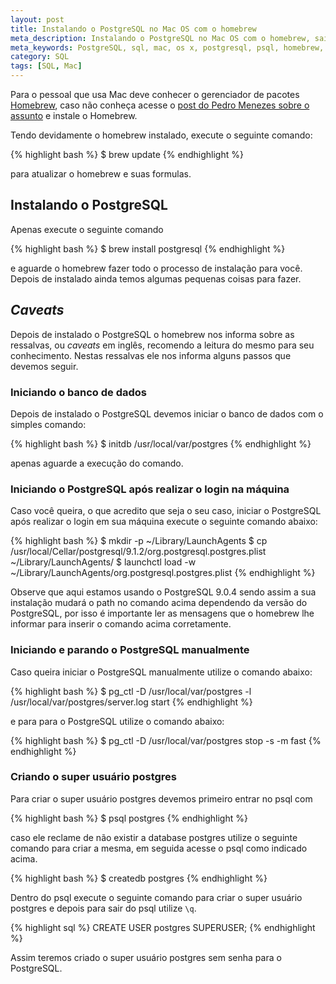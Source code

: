 ```yaml
---
layout: post
title: Instalando o PostgreSQL no Mac OS com o homebrew
meta_description: Instalando o PostgreSQL no Mac OS com o homebrew, saiba como fazer.
meta_keywords: PostgreSQL, sql, mac, os x, postgresql, psql, homebrew, brew
category: SQL
tags: [SQL, Mac]
---
```


Para o pessoal que usa Mac deve conhecer o gerenciador de pacotes [Homebrew](http://mxcl.github.com/homebrew/), caso não conheça acesse o [post do Pedro Menezes sobre o assunto](http://pedromenezes.com/conheca-o-homebrew-o-melhor-gerenciador-de-pacotes-para-mac-os) e instale o Homebrew.

Tendo devidamente o homebrew instalado, execute o seguinte comando:

{% highlight bash %}
$ brew update
{% endhighlight %}

para atualizar o homebrew e suas formulas.

## Instalando o PostgreSQL

Apenas execute o seguinte comando

{% highlight bash %}
$ brew install postgresql
{% endhighlight %}

e aguarde o homebrew fazer todo o processo de instalação para você. Depois de instalado ainda temos algumas pequenas coisas para fazer.

## *Caveats*

Depois de instalado o PostgreSQL o homebrew nos informa sobre as ressalvas, ou *caveats* em inglês, recomendo a leitura do mesmo para seu conhecimento. Nestas ressalvas ele nos informa alguns passos que devemos seguir.

### Iniciando o banco de dados

Depois de instalado o PostgreSQL devemos iniciar o banco de dados com o simples comando:

{% highlight bash %}
$ initdb /usr/local/var/postgres
{% endhighlight %}

apenas aguarde a execução do comando.

### Iniciando o PostgreSQL após realizar o login na máquina

Caso você queira, o que acredito que seja o seu caso, iniciar o PostgreSQL após realizar o login em sua máquina execute o seguinte comando abaixo:

{% highlight bash %}
$ mkdir -p ~/Library/LaunchAgents
$ cp /usr/local/Cellar/postgresql/9.1.2/org.postgresql.postgres.plist ~/Library/LaunchAgents/
$ launchctl load -w ~/Library/LaunchAgents/org.postgresql.postgres.plist
{% endhighlight %}

Observe que aqui estamos usando o PostgreSQL 9.0.4 sendo assim a sua instalação mudará o path no comando acima dependendo da versão do PostgreSQL, por isso é importante ler as mensagens que o homebrew lhe informar para inserir o comando acima corretamente.

### Iniciando e parando o PostgreSQL manualmente

Caso queira iniciar o PostgreSQL manualmente utilize o comando abaixo:

{% highlight bash %}
$ pg_ctl -D /usr/local/var/postgres -l /usr/local/var/postgres/server.log start
{% endhighlight %}

e para para o PostgreSQL utilize o comando abaixo:

{% highlight bash %}
$ pg_ctl -D /usr/local/var/postgres stop -s -m fast
{% endhighlight %}

### Criando o super usuário postgres

Para criar o super usuário postgres devemos primeiro entrar no psql com

{% highlight bash %}
$ psql postgres
{% endhighlight %} 

caso ele reclame de não existir a database postgres utilize o seguinte comando para criar a mesma, em seguida acesse o psql como indicado acima.

{% highlight bash %}
$ createdb postgres
{% endhighlight %}

Dentro do psql execute o seguinte comando para criar o super usuário postgres e depois para sair do psql utilize <code>\q</code>.

{% highlight sql %}
CREATE USER postgres SUPERUSER;
{% endhighlight %}

Assim teremos criado o super usuário postgres sem senha para o PostgreSQL.














